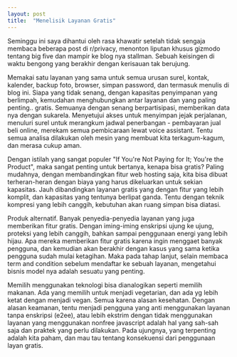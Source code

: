 ```yaml
---
layout: post
title:  "Menelisik Layanan Gratis"
---
```


Seminggu ini saya dihantui oleh rasa khawatir setelah tidak sengaja membaca beberapa post di r/privacy, menonton liputan khusus gizmodo tentang big five dan mampir ke blog nya stallman. Sebuah keisingen di waktu bengong yang berakhir dengan kerisauan tak berujung.

Memakai satu layanan yang sama untuk semua urusan surel, kontak, kalender, backup foto, browser, simpan password, dan termasuk menulis di blog ini. Siapa yang tidak senang, dengan kapasitas penyimpanan yang berlimpah, kemudahan menghubungkan antar layanan dan yang paling penting.. gratis. Semuanya dengan senang berpartisipasi, memberikan data nya dengan sukarela. Menyetujui akses untuk menyimpan jejak perjalanan, menuluri surel untuk merangkum jadwal penerbangan - pembayaran jual beli online, merekam semua pembicaraan lewat voice assistant. Tentu semua analisa dilakukan oleh mesin yang membuat kita terkagum-kagum, dan merasa cukup aman.

Dengan istilah yang sangat populer "If You're Not Paying for It; You're the Product", maka sangat penting untuk bertanya, kenapa bisa gratis? Paling mudahnya, dengan membandingkan fitur web hosting saja, kita bisa dibuat terheran-heran dengan biaya yang harus dikeluarkan untuk sekian kapasitas. Jauh dibandingkan layanan gratis yang dengan fitur yang lebih komplit, dan kapasitas yang tentunya berlipat ganda. Tentu dengan teknik kompresi yang lebih canggih, kebutuhan akan ruang simpan bisa diatasi.

Produk alternatif. Banyak penyedia-penyedia layanan yang juga memberikan fitur gratis. Dengan iming-iming enskripsi ujung ke ujung, proteksi yang lebih canggih, bahkan sampai penggunaan energi yang lebih hijau. Apa mereka memberikan fitur gratis karena ingin menggaet banyak pengguna, dan kemudian akan berakhir dengan kasus yang sama ketika pengguna sudah mulai ketagihan. Maka pada tahap lanjut, selain membaca term and condition sebelum mendaftar ke sebuah layanan, mengetahui bisnis model nya adalah sesuatu yang penting.

Memilih menggunakan teknologi bisa dianalogikan seperti memilih makanan. Ada yang memilih untuk menjadi vegetarian, dan ada yg lebih ketat dengan menjadi vegan. Semua karena alasan kesehatan. Dengan alasan keamanan, tentu menjadi pengguna yang anti menggunakan layanan tanpa enskripsi (e2ee), atau lebih ekstrim dengan tidak menggunakan layanan yang menggunakan nonfree javascript adalah hal yang sah-sah saja dan praktek yang perlu dilakukan. Pada ujungnya, yang terpenting adalah kita paham, dan mau tau tentang konsekuensi dari penggunaan layan gratis.
